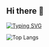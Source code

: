 
## Hi there 👋

[![Typing SVG](https://readme-typing-svg.demolab.com?font=Fira+Code&pause=1000&color=000000&random=false&width=435&lines=DevOps%2FBackend+Developer)](https://git.io/typing-svg)

![Top Langs](https://github-readme-stats.vercel.app/api/top-langs/?username=jalju0804&layout=compact)
